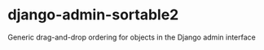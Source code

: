 django-admin-sortable2
======================

Generic drag-and-drop ordering for objects in the Django admin interface
